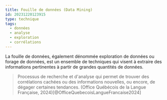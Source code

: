 ```yaml
---
title: Fouille de données (Data Mining)
id: 20231220123915
type: technique
tags:
  - données
  - analyse
  - exploration
  - corrélations
---
```

La fouille de données, également dénommée exploration de données ou forage de données, est un ensemble de techniques qui visent à extraire des informations pertinentes à partir de grandes quantités de données.
> Processus de recherche et d'analyse qui permet de trouver des corrélations cachées ou des informations nouvelles, ou encore, de dégager certaines tendances. (Office Québécois de la Langue Française, 2024)[@OfficeQuebecoisLangueFrancaise2024]